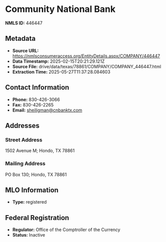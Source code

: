# Community National Bank

**NMLS ID:** 446447

## Metadata
- **Source URL:** https://nmlsconsumeraccess.org/EntityDetails.aspx/COMPANY/446447
- **Data Timestamp:** 2025-02-15T20:21:29.121Z
- **Source File:** drive/data/texas/78861/COMPANY/COMPANY_446447.html
- **Extraction Time:** 2025-05-27T11:37:28.084603

## Contact Information
- **Phone:** 830-426-3066
- **Fax:** 830-426-2265
- **Email:** sheiligman@cnbanktx.com

## Addresses
### Street Address
1502 Avenue M; Hondo, TX 78861

### Mailing Address
PO Box 130; Hondo, TX 78861

## MLO Information
- **Type:** registered

## Federal Registration
- **Regulator:** Office of the Comptroller of the Currency
- **Status:** Inactive
